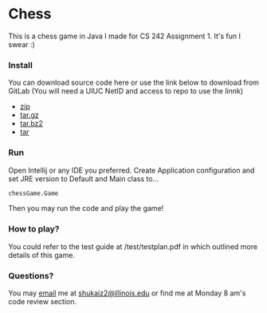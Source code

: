 # Chess
This is a chess game in Java I made for CS 242 Assignment 1. It's fun I swear :)

### Install
You can download source code here or use the link below to download from GitLab (You will need a UIUC NetID and access to repo to use the linnk)
  - [zip]
  - [tar.gz]
  - [tar.bz2]
  - [tar]

### Run

Open Intellij or any IDE you preferred. Create Application configuration and set JRE version to Default and Main class to...

```sh
chessGame.Game
```

Then you may run the code and play the game!

### How to play?

You could refer to the test guide at /test/testplan.pdf in which outlined more details of this game.

### Questions?
You may [email] me at shukaiz2@illinois.edu or find me at Monday 8 am's code review section.

   [ZIP]: <https://gitlab-beta.engr.illinois.edu/shukaiz2/fa19-cs242-assignment1/-/archive/1.2/fa19-cs242-assignment1-1.2.zip>
   [tar.gz]: <https://gitlab-beta.engr.illinois.edu/shukaiz2/fa19-cs242-assignment1/-/archive/1.2/fa19-cs242-assignment1-1.2.tar.gz> 
   [tar.bz2]: <https://gitlab-beta.engr.illinois.edu/shukaiz2/fa19-cs242-assignment1/-/archive/1.2/fa19-cs242-assignment1-1.2.tar.bz2>
   [tar]: <https://gitlab-beta.engr.illinois.edu/shukaiz2/fa19-cs242-assignment1/-/archive/1.2/fa19-cs242-assignment1-1.2.tar>
   [email]: <mailto:shukaiz2@illinois.edu>
